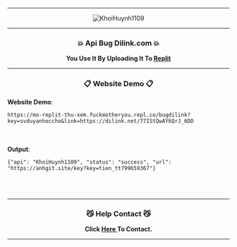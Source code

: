 -----

<p align="center">
<img class="Blob" src="https://img5.thuthuatphanmem.vn/uploads/2021/11/07/anh-anime-xinh-dang-yeu_075601052.jpg" alt="KhoiHuynh1109">
</p>

-----

### <p align="center">💥 Api Bug Dilink.com 💥</p>
<p align="center">
<strong>
You Use It By Uploading It To <a href="https://replit.com">Replit</a>
</strong>
</p>

-----
### <p align="center">📋 Website Demo 📋</p>
**Website Demo**:<br>
```
https://mo-replit-thu-xem.fuckmotheryou.repl.co/bugdilink?key=svduyanhoccho&link=https://dilink.net/77IStQwAY6QrJ_6DD
```
<br></br>
**Output**:<br>
```
{"api": "KhoiHuynh1109", "status": "success", "url": "https://anhgit.site/key?key=tien_tt799659367"}
```
<br></br>

-----

### <p align="center">😼 Help Contact 😼</p>
<p align="center">
<strong>
Click <a href="https://www.facebook.com/valerie.alvares">Here </a>To Contact.
</strong>
</p>

-----

